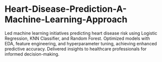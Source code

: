 # Heart-Disease-Prediction-A-Machine-Learning-Approach
Led machine learning initiatives predicting heart disease risk using Logistic Regression, KNN Classifier, and Random Forest. Optimized models with EDA, feature engineering, and hyperparameter tuning, achieving enhanced predictive accuracy. Delivered insights to healthcare professionals for informed decision-making.
